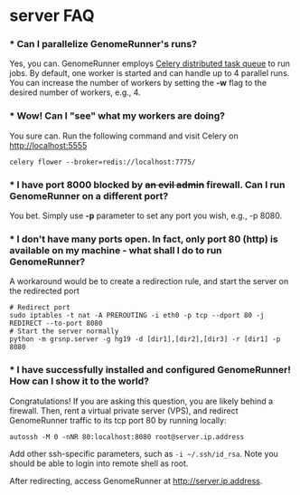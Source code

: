 

server FAQ
========================================================

### * Can I parallelize GenomeRunner's runs?

Yes, you can. GenomeRunner employs [Celery distributed task queue](https://github.com/mher/flower) to run jobs. By default, one worker is started and can handle up to 4 parallel runs. You can increase the number of workers by setting the **-w** flag to the desired number of workers, e.g., 4.

### * Wow! Can I "see" what my workers are doing?

You sure can. Run the following command and visit Celery on [http://localhost:5555](http://localhost:5555)
```
celery flower --broker=redis://localhost:7775/
```

### * I have port 8000 blocked by ~~an evil admin~~ firewall. Can I run GenomeRunner on a different port?

You bet. Simply use **-p** parameter to set any port you wish, e.g., -p 8080.

### * I don't have many ports open. In fact, only port 80 (http) is available on my machine - what shall I do to run GenomeRunner?

A workaround would be to create a redirection rule, and start the server on the redirected port
```
# Redirect port
sudo iptables -t nat -A PREROUTING -i eth0 -p tcp --dport 80 -j REDIRECT --to-port 8080
# Start the server normally
python -m grsnp.server -g hg19 -d [dir1],[dir2],[dir3] -r [dir1] -p 8080
```

### * I have successfully installed and configured GenomeRunner! How can I show it to the world?

Congratulations! If you are asking this question, you are likely behind a firewall. Then, rent a virtual private server (VPS), and redirect GenomeRunner traffic to its tcp port 80 by running locally:

```
autossh -M 0 -nNR 80:localhost:8080 root@server.ip.address
```
Add other ssh-specific parameters, such as `-i ~/.ssh/id_rsa`. Note you should be able to login into remote shell as root.

After redirecting, access GenomeRunner at http://server.ip.address.
